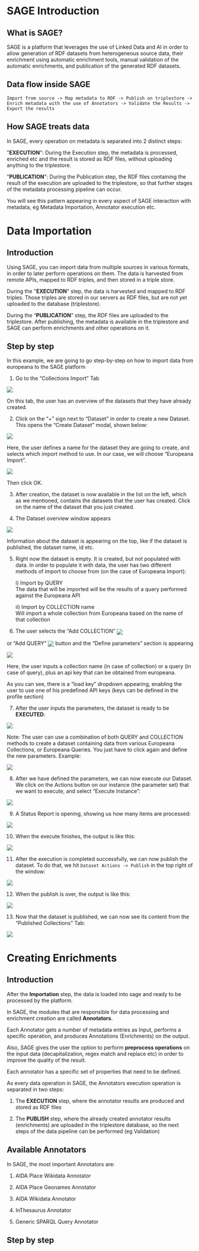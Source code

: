 # SAGE Introduction

## What is SAGE?

SAGE is a platform that leverages the use of Linked Data and AI in order to allow generation of RDF datasets from heterogeneous source data, their enrichment using automatic enrichment tools, manual validation of the automatic enrichments, and publication of the generated RDF datasets.

## Data flow inside SAGE

`Import from source -> Map metadata to RDF -> Publish on triplestore -> Enrich metadata with the use of Annotators -> Validate the Results -> Export the results`

## How SAGE treats data

In SAGE, every operation on metadata is separated into 2 distinct steps: 

"**EXECUTION**": During the Execution step, the metadata is processed, enriched etc and the result is stored as RDF files, without uploading anything to the triplestore.

"**PUBLICATION**": During the Publication step, the RDF files containing the result of the execution are uploaded to the triplestore, so that further stages of the metadata processing pipeline can occur.

You will see this pattern appearing in every aspect of SAGE interaction with metadata, eg Metadata Importation, Annotator execution etc.

# Data Importation 

## Introduction

Using SAGE, you can import data from multiple sources in various formats, in order to later perform operations on them. The data is harvested from remote APIs, mapped to RDF triples, and then stored in a triple store.

During the "**EXECUTION**" step, the data is harvested and mapped to RDF triples. Those triples are stored in our servers as RDF files, but are not yet uploaded to the database (triplestore).

During the “**PUBLICATION**” step, the RDF files are uploaded to the triplestore. After publishing, the metadata is available in the triplestore and SAGE can perform enrichments and other operations on it.

## Step by step
In this example, we are going to go step-by-step on how to import data from europeana to the SAGE platform

1. Go to the “Collections Import” Tab
   
<img src="https://raw.githubusercontent.com/ails-lab/SAGE_Documentation/main/docs/_media/image9.png" width="auto">

On this tab, the user has an overview of the datasets that they have already created. 

2. Click on the “+” sign next to “Dataset” in order to create a new Dataset. This opens the “Create Dataset” modal, shown below:

<img src="https://raw.githubusercontent.com/ails-lab/SAGE_Documentation/main/docs/_media/image12.png" width="auto">

Here, the user defines a name for the dataset they are going to create, and selects which import method to use. In our case, we will choose “Europeana Import”.

<img src="https://raw.githubusercontent.com/ails-lab/SAGE_Documentation/main/docs/_media/image8.png" width="auto">

Then click OK.

3. After creation, the dataset is now available in the list on the left, which as we mentioned, contains the datasets that the user has created. Click on the name of the dataset that you just created.

4. The Dataset overview window appears

<img src="https://raw.githubusercontent.com/ails-lab/SAGE_Documentation/main/docs/_media/image6.png" width="auto">

Information about the dataset is appearing on the top, like if the dataset is published, the dataset name, id etc.

5. Right now the dataset is empty. It is created, but not populated with data. In order to populate it with data, the user has two different methods of import to choose from (on the case of Europeana Import):

    i) Import by QUERY </br>
    The data that will be imported will be the results of a query performed against the Europeana API

    ii) Import by COLLECTION name </br>
    Will import a whole collection from Europeana based on the name of that collection

6. <p>The user selects the “Add COLLECTION” <img style="vertical-align: middle;" src="https://raw.githubusercontent.com/ails-lab/SAGE_Documentation/main/docs/_media/image13.png" width="auto">
 or “Add QUERY” <img style="vertical-align: middle;" src="https://raw.githubusercontent.com/ails-lab/SAGE_Documentation/main/docs/_media/image4.png" width="auto">
 button and the “Define parameters” section is appearing</p>

<img src="https://raw.githubusercontent.com/ails-lab/SAGE_Documentation/main/docs/_media/image14.png" width="auto">

Here, the user inputs a collection name (in case of collection) or a query (in case of query), plus an api key that can be obtained from europeana.

As you can see, there is a “load key” dropdown appearing, enabling the user to use one of his predefined API keys (keys can be defined in the profile section)

7. After the user inputs the parameters, the dataset is ready to be **EXECUTED**:

<img src="https://raw.githubusercontent.com/ails-lab/SAGE_Documentation/main/docs/_media/image7.png" width="auto">

Note: The user can use a combination of both QUERY and COLLECTION methods to create a dataset containing data from various Europeana Collections, or Europeana Queries. You just have to click again and define the new parameters. Example:

<img src="https://raw.githubusercontent.com/ails-lab/SAGE_Documentation/main/docs/_media/image15.png" width="auto">

8. After we have defined the parameters, we can now execute our Dataset. We click on the Actions button on our instance (the parameter set) that we want to execute, and select “Execute Instance”:

<img src="https://raw.githubusercontent.com/ails-lab/SAGE_Documentation/main/docs/_media/image3.png" width="auto">

9. A Status Report is opening, showing us how many items are processed:

<img src="https://raw.githubusercontent.com/ails-lab/SAGE_Documentation/main/docs/_media/image10.png" width="auto">


10. When the execute finishes, the output is like this:

<img src="https://raw.githubusercontent.com/ails-lab/SAGE_Documentation/main/docs/_media/image1.png" width="auto">

11. After the execution is completed successfully, we can now publish the dataset. To do that, we hit `Dataset Actions -> Publish` in the top right of the window:

<img src="https://raw.githubusercontent.com/ails-lab/SAGE_Documentation/main/docs/_media/image2.png" width="auto">

12. When the publish is over, the output is like this:

<img src="https://raw.githubusercontent.com/ails-lab/SAGE_Documentation/main/docs/_media/image5.png" width="auto">

13. Now that the dataset is published, we can now see its content from the “Published Collections” Tab:

<img  class="full-width-image" src="https://raw.githubusercontent.com/ails-lab/SAGE_Documentation/main/docs/_media/image11.png" width="auto">

# Creating Enrichments

## Introduction

After the **Importation** step, the data is loaded into sage and ready to be processed by the platform.

In SAGE, the modules that are responsible for data processing and enrichment creation are called **Annotators**.

Each Annotator gets a number of metadata entries as Input, performs a specific operation, and produces Annotations (Enrichments) on the output.

Also, SAGE gives the user the option to perform **preprocess operations** on the input data (decapitalization, regex match and replace etc) in order to improve the quality of the result.

Each annotator has a specific set of properties that need to be defined.

As every data operation in SAGE, the Annotators execution operation is separated in two steps:

1. The **EXECUTION** step, where the annotator results are produced and stored as RDF files

2. The **PUBLISH** step, where the already created annotator results (enrichments) are uploaded in the triplestore database, so the next steps of the data pipeline can be performed (eg Validation)

## Available Annotators

In SAGE, the most important Annotators are:

1. AIDA Place Wikidata Annotator

2. AIDA Place Geonames Annotator

3. AIDA Wikidata Annotator

4. InThesaurus Annotator

5. Generic SPARQL Query Annotator

## Step by step